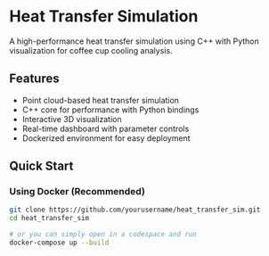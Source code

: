 # Heat Transfer Simulation

A high-performance heat transfer simulation using C++ with Python visualization for coffee cup cooling analysis.

## Features

- Point cloud-based heat transfer simulation
- C++ core for performance with Python bindings
- Interactive 3D visualization
- Real-time dashboard with parameter controls
- Dockerized environment for easy deployment

## Quick Start

### Using Docker (Recommended)

```bash
git clone https://github.com/yourusername/heat_transfer_sim.git
cd heat_transfer_sim

# or you can simply open in a codespace and run
docker-compose up --build